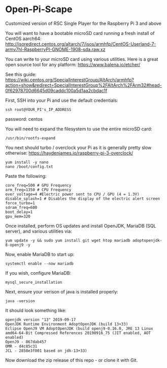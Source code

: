# Open-Pi-Scape
Customized version of RSC Single Player for the Raspberry Pi 3 and above

You will want to have a bootable microSD card running a fresh install of CentOS aarch64:
http://isoredirect.centos.org/altarch/7/isos/armhfp/CentOS-Userland-7-armv7hl-RaspberryPI-GNOME-1908-sda.raw.xz

You can write to your microSD card using various utilities. Here is a great open source tool for any platform:
https://www.balena.io/etcher/


See this guide:
https://wiki.centos.org/SpecialInterestGroup/AltArch/armhfp?action=show&redirect=SpecialInterestGroup%2FAltArch%2FArm32#head-0f62978700d6645d09caddc100a5d1aa2cbdac1f

First, SSH into your Pi and use the default credentials:
```
ssh root@YOUR_PI's_IP_ADDRESS
```

password: centos


You will need to expand the filesystem to use the entire microSD card:
```
/usr/bin/rootfs-expand
```

You next should turbo / overclock your Pi as it is generally pretty slow otherwise:
https://haydenjames.io/raspberry-pi-3-overclock/
```
yum install -y nano
nano /boot/config.txt
```

Paste the following:
```
core_freq=500 # GPU Frequency
arm_freq=1350 # CPU Frequency
over_voltage=4 #Electric power sent to CPU / GPU (4 = 1.3V)
disable_splash=1 # Disables the display of the electric alert screen
force_turbo=1
sdram_freq=600
boot_delay=1
gpu_mem=320
```

Once installed, perform OS updates and install OpenJDK, MariaDB (SQL server), and various utilities via:
```
yum update -y && sudo yum install git wget htop mariadb adoptopenjdk-8-openj9 -y
```

Now, enable MariaDB to start up:
```
systemctl enable --now mariadb
```


If you wish, configure MariaDB:
```
mysql_secure_installation
```


Next, ensure your verison of java is installed properly:
```
java -version
```


It should look something like:
```
openjdk version "13" 2019-09-17
OpenJDK Runtime Environment AdoptOpenJDK (build 13+33)
Eclipse OpenJ9 VM AdoptOpenJDK (build openj9-0.16.0, JRE 13 Linux amd64-64-Bit Compressed References 20190916_75 (JIT enabled, AOT enabled)
OpenJ9 - 867dab457
OMR - d4c85c31
JCL - 2858e3f001 based on jdk-13+33)
```

Now download the zip release of this repo - or clone it with Git.